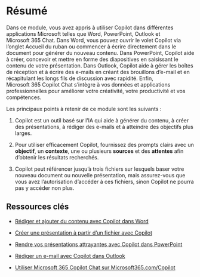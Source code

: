 # Résumé

Dans ce module, vous avez appris à utiliser Copilot dans différentes applications Microsoft telles que Word, PowerPoint, Outlook et Microsoft 365 Chat. Dans Word, vous pouvez ouvrir le volet Copilot via l’onglet Accueil du ruban ou commencer à écrire directement dans le document pour générer du nouveau contenu. Dans PowerPoint, Copilot aide à créer, concevoir et mettre en forme des diapositives en saisissant le contenu de votre présentation. Dans Outlook, Copilot aide à gérer les boîtes de réception et à écrire des e-mails en créant des brouillons d’e-mail et en récapitulant les longs fils de discussion avec rapidité. Enfin, Microsoft 365 Copilot Chat s’intègre à vos données et applications professionnelles pour améliorer votre créativité, votre productivité et vos compétences.

Les principaux points à retenir de ce module sont les suivants :

1. Copilot est un outil basé sur l’IA qui aide à générer du contenu, à créer des présentations, à rédiger des e-mails et à atteindre des objectifs plus larges.

1. Pour utiliser efficacement Copilot, fournissez des prompts clairs avec un **objectif**, un **contexte**, une ou plusieurs **sources** et des **attentes** afin d’obtenir les résultats recherchés.

1. Copilot peut référencer jusqu’à trois fichiers sur lesquels baser votre nouveau document ou nouvelle présentation, mais assurez-vous que vous avez l’autorisation d’accéder à ces fichiers, sinon Copilot ne pourra pas y accéder non plus.

## Ressources clés

- [Rédiger et ajouter du contenu avec Copilot dans Word](https://support.microsoft.com/office/draft-and-add-content-with-copilot-in-word-069c91f0-9e42-4c9a-bbce-fddf5d581541)

- [Créer une présentation à partir d’un fichier avec Copilot](https://support.microsoft.com/office/create-a-new-presentation-3222ee03-f5a4-4d27-8642-9c387ab4854d)

- [Rendre vos présentations attrayantes avec Copilot dans PowerPoint](https://support.microsoft.com/office/use-your-organization-s-branding-with-copilot-in-powerpoint-c8bc6df5-37ed-4398-8b90-f78a8fdcf9bb)

- [Rédiger un e-mail avec Copilot dans Outlook](https://support.microsoft.com/office/draft-an-email-message-with-copilot-in-outlook-3eb1d053-89b8-491c-8a6e-746015238d9b)

- [Utiliser Microsoft 365 Copilot Chat sur Microsoft365.com/Copilot](https://support.microsoft.com/topic/use-microsoft-365-chat-at-microsoft365-com-or-in-the-microsoft-365-office-app-4a2538f9-962f-4c7c-a368-f6006bc13d6f)
